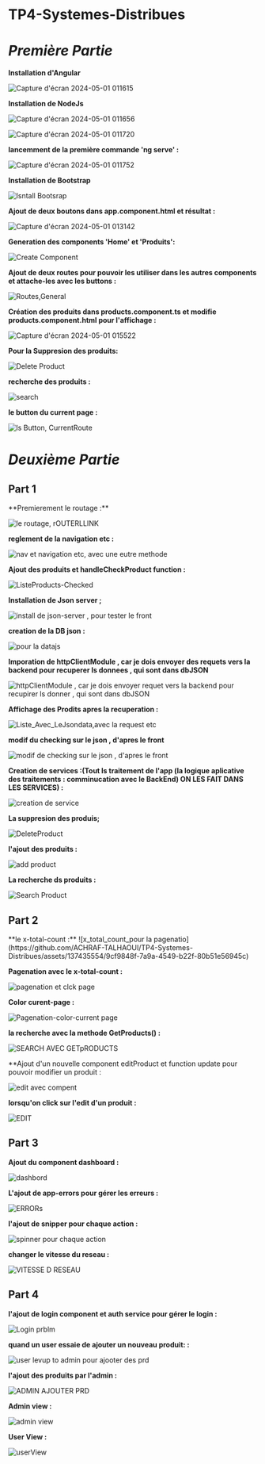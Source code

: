 # TP4-Systemes-Distribues
# *Première Partie*

**Installation d'Angular**

![Capture d'écran 2024-05-01 011615](https://github.com/ACHRAF-TALHAOUI/TP4-Systemes-Distribues/assets/137435554/4da0d194-8e22-48a4-967c-af047d74206f)

**Installation de NodeJs**

![Capture d'écran 2024-05-01 011656](https://github.com/ACHRAF-TALHAOUI/TP4-Systemes-Distribues/assets/137435554/00d1efe1-04e5-450a-9dac-43fab63df5f8)


![Capture d'écran 2024-05-01 011720](https://github.com/ACHRAF-TALHAOUI/TP4-Systemes-Distribues/assets/137435554/0ea10a4a-3b67-4056-a241-2f6cefb1a6f1)


**lancemment de la première commande 'ng serve' :**


![Capture d'écran 2024-05-01 011752](https://github.com/ACHRAF-TALHAOUI/TP4-Systemes-Distribues/assets/137435554/79afe3dc-3caa-4b63-8079-27552dbe509b)


**Installation de Bootstrap**


![Isntall Bootsrap](https://github.com/ACHRAF-TALHAOUI/TP4-Systemes-Distribues/assets/137435554/43c6352a-dea9-4304-8701-a1c019af8f90)


**Ajout de deux boutons dans app.component.html et résultat :**

![Capture d'écran 2024-05-01 013142](https://github.com/ACHRAF-TALHAOUI/TP4-Systemes-Distribues/assets/137435554/98f912dd-1958-4ee3-9f2f-b304b99dd7d6)


**Generation des components 'Home' et 'Produits':**


![Create Component](https://github.com/ACHRAF-TALHAOUI/TP4-Systemes-Distribues/assets/137435554/3b80ca44-e261-4314-9ebb-772aefbbb0ff)


**Ajout de deux routes pour pouvoir les utiliser dans les autres components et attache-les avec les buttons :**

![Routes,General](https://github.com/ACHRAF-TALHAOUI/TP4-Systemes-Distribues/assets/137435554/e76970fb-3f68-40e1-aa50-8d510c43198d)


**Création des produits dans products.component.ts et modifie products.component.html pour l'affichage :**

![Capture d'écran 2024-05-01 015522](https://github.com/ACHRAF-TALHAOUI/TP4-Systemes-Distribues/assets/137435554/c2abbbf9-561c-46c7-b6ba-dc0c66db9ce1)

**Pour la Suppresion des produits:**

![Delete Product](https://github.com/ACHRAF-TALHAOUI/TP4-Systemes-Distribues/assets/137435554/ef9f2c29-c97c-4147-9b0e-5d4b73d9beff)


**recherche des produits :**

![search](https://github.com/ACHRAF-TALHAOUI/TP4-Systemes-Distribues/assets/137435554/452798ae-e5c6-4c99-be9e-455e76c361fa)

**le button du current page :**

![ls Button, CurrentRoute](https://github.com/ACHRAF-TALHAOUI/TP4-Systemes-Distribues/assets/137435554/b01a5906-9375-4f5d-bd8a-9f673e1c5ed7)



# *Deuxième  Partie*

<h2>Part 1</h2>
**Premierement le routage :**

![le routage, rOUTERLLINK](https://github.com/ACHRAF-TALHAOUI/TP4-Systemes-Distribues/assets/137435554/44602029-79b3-4344-9d43-27da0958e68d)

**reglement de la navigation etc :**

![nav et navigation  etc, avec une eutre methode](https://github.com/ACHRAF-TALHAOUI/TP4-Systemes-Distribues/assets/137435554/2dc1d242-eb16-4395-a14c-9609229b8a0b)

**Ajout des produits et handleCheckProduct function :**

![ListeProducts-Checked](https://github.com/ACHRAF-TALHAOUI/TP4-Systemes-Distribues/assets/137435554/f3468d68-dd38-4ca4-9bd5-227d63da6606)

**Installation de Json server ;**

![install de json-server , pour tester le front ](https://github.com/ACHRAF-TALHAOUI/TP4-Systemes-Distribues/assets/137435554/d8599169-a43d-47e5-aa90-94e572bda8dd)

**creation de la DB json :**

![pour la datajs](https://github.com/ACHRAF-TALHAOUI/TP4-Systemes-Distribues/assets/137435554/e25f5c35-7d25-499e-acca-ef0a753a434e)


**Imporation de httpClientModule , car je dois envoyer des requets vers la backend pour recuperer ls donnees , qui sont dans dbJSON**

![httpClientModule , car je dois envoyer requet vers la backend pour recupirer ls donner , qui sont dans dbJSON](https://github.com/ACHRAF-TALHAOUI/TP4-Systemes-Distribues/assets/137435554/afaa00b2-2e68-4146-b30f-c21b13f5f06d)

**Affichage des Prodits apres la recuperation :**

![Liste_Avec_LeJsondata,avec la request etc](https://github.com/ACHRAF-TALHAOUI/TP4-Systemes-Distribues/assets/137435554/4c480ddd-f28a-4f56-a841-c63f261d8f66)

**modif du checking sur le json , d'apres le front**

![modif de checking sur le json , d'apres le front](https://github.com/ACHRAF-TALHAOUI/TP4-Systemes-Distribues/assets/137435554/e0402ee5-83cf-45db-a2f9-417bbcecec5a)

**Creation de services :(Tout ls traitement de l'app (la logique aplicative des traitements : comminucation avec le BackEnd) ON LES FAIT DANS LES SERVICES) :**

![creation de service](https://github.com/ACHRAF-TALHAOUI/TP4-Systemes-Distribues/assets/137435554/89c1f926-33f1-4cd9-aefe-41badd204bbb)

**La suppresion des produis;**

![DeleteProduct](https://github.com/ACHRAF-TALHAOUI/TP4-Systemes-Distribues/assets/137435554/b0bcf4e9-fa71-4395-aa58-bc73e30eea87)

**l'ajout des produits :**

![add product](https://github.com/ACHRAF-TALHAOUI/TP4-Systemes-Distribues/assets/137435554/5808bd59-b2b6-45c0-92df-5174324967f7)

**La recherche ds produits :**

![Search Product](https://github.com/ACHRAF-TALHAOUI/TP4-Systemes-Distribues/assets/137435554/136bafdd-4733-4ca8-8223-781fa765d727)


<h2>Part 2</h2>
**le x-total-count :**
![x_total_count_pour la pagenatio](https://github.com/ACHRAF-TALHAOUI/TP4-Systemes-Distribues/assets/137435554/9cf9848f-7a9a-4549-b22f-80b51e56945c)

**Pagenation avec le x-total-count :**

![pagenation et clck page](https://github.com/ACHRAF-TALHAOUI/TP4-Systemes-Distribues/assets/137435554/ccc16dbd-024e-4c7b-81e9-b48f29f5d5e4)

**Color curent-page :**

![Pagenation-color-current page](https://github.com/ACHRAF-TALHAOUI/TP4-Systemes-Distribues/assets/137435554/9afb152e-4dc8-477f-a97a-034a1f7fef2d)

**la recherche avec la methode GetProducts() :**

![SEARCH AVEC GETpRODUCTS](https://github.com/ACHRAF-TALHAOUI/TP4-Systemes-Distribues/assets/137435554/6de50392-e0f4-456b-adf5-61ea241f890b)


**Ajout d'un nouvelle component editProduct et function update pour pouvoir modifier un produit :

![edit avec compent ](https://github.com/ACHRAF-TALHAOUI/TP4-Systemes-Distribues/assets/137435554/8b8d54df-c942-43aa-907a-66d6f4ece414)


**lorsqu'on click sur l'edit d'un produit :** 

![EDIT](https://github.com/ACHRAF-TALHAOUI/TP4-Systemes-Distribues/assets/137435554/5d7d2ae8-8345-4fc1-8add-9765c43a10e5)


<h2>Part 3</h2>

**Ajout du component dashboard :**

![dashbord](https://github.com/ACHRAF-TALHAOUI/TP4-Systemes-Distribues/assets/137435554/fac94c64-7c65-4c62-8a88-f393b0276b2b)

**L'ajout de app-errors pour gérer les erreurs :**

![ERRORs](https://github.com/ACHRAF-TALHAOUI/TP4-Systemes-Distribues/assets/137435554/a87ce13b-2edf-407f-a109-a4a980068d49)


**l'ajout de snipper pour chaque action :**

![spinner pour chaque action](https://github.com/ACHRAF-TALHAOUI/TP4-Systemes-Distribues/assets/137435554/3aa7e996-35e1-4e61-b4d5-4ac06eb67b51)


**changer le vitesse du reseau :**

![VITESSE D RESEAU](https://github.com/ACHRAF-TALHAOUI/TP4-Systemes-Distribues/assets/137435554/866d1365-09a7-487d-823a-0457ec3b396a)


<h2>Part 4</h2>

**l'ajout de login component et  auth service pour gérer le login :**

![Login prblm](https://github.com/ACHRAF-TALHAOUI/TP4-Systemes-Distribues/assets/137435554/d25a09a8-2517-4ef7-80c7-c74b34baa936)


**quand un user essaie de ajouter un nouveau produit: :**

![user levup to admin pour ajooter des prd](https://github.com/ACHRAF-TALHAOUI/TP4-Systemes-Distribues/assets/137435554/dc613b2b-3a0c-4146-867d-83da52972ac1)

**l'ajout des produits par l'admin :**

![ADMIN AJOUTER PRD](https://github.com/ACHRAF-TALHAOUI/TP4-Systemes-Distribues/assets/137435554/773d9103-7335-417f-a3ef-1fe119994593)


**Admin view :**

![admin view](https://github.com/ACHRAF-TALHAOUI/TP4-Systemes-Distribues/assets/137435554/01a5f524-b682-488d-9084-b1985e2e2e79)

**User View :**

![userView](https://github.com/ACHRAF-TALHAOUI/TP4-Systemes-Distribues/assets/137435554/8c711ab8-9ecb-434c-bf3b-78b1d3055ba5)







